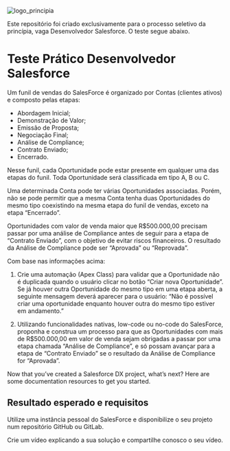 ![logo_principia](https://github.com/user-attachments/assets/2f6d1f80-864d-4a00-bff0-1fd3a715f5a5)

Este repositório foi criado exclusivamente para o processo seletivo da princípia, vaga Desenvolvedor Salesforce.
O teste segue abaixo.

# Teste Prático Desenvolvedor Salesforce
Um funil de vendas do SalesForce é organizado por Contas (clientes ativos) e
composto pelas etapas:

* Abordagem Inicial;
* Demonstração de Valor;
* Emissão de Proposta;
* Negociação Final;
* Análise de Compliance;
* Contrato Enviado;
* Encerrado.

Nesse funil, cada Oportunidade pode estar presente em qualquer uma das etapas do funil. Toda Oportunidade será classificada em tipo A, B ou C.

Uma determinada Conta pode ter várias Oportunidades associadas. Porém, não se pode permitir que a mesma Conta tenha duas Oportunidades do mesmo tipo coexistindo na mesma etapa do funil de vendas, exceto na etapa “Encerrado”.

Oportunidades com valor de venda maior que R$500.000,00 precisam passar por uma análise de Compliance antes de seguir para a etapa de “Contrato Enviado”, com o objetivo de evitar riscos financeiros.
O resultado da Análise de Compliance pode ser “Aprovada” ou “Reprovada”.

Com base nas informações acima:

1. Crie uma automação (Apex Class) para validar que a Oportunidade não é duplicada quando o usuário clicar no botão “Criar nova Oportunidade”. Se já houver outra Oportunidade do mesmo tipo em uma etapa aberta, a
seguinte mensagem deverá aparecer para o usuário:
“Não é possível criar uma oportunidade enquanto houver outra do mesmo tipo estiver em andamento.”

2. Utilizando funcionalidades nativas, low-code ou no-code do SalesForce, proponha e construa um processo para que as Oportunidades com mais de R$500.000,00 em valor de venda sejam obrigadas a passar por uma etapa
chamada “Análise de Compliance”, e só possam avançar para a etapa de “Contrato Enviado” se o resultado da Análise de Compliance for “Aprovada”.

Now that you’ve created a Salesforce DX project, what’s next? Here are some documentation resources to get you started.

## Resultado esperado e requisitos
Utilize uma instância pessoal do SalesForce e disponibilize o seu projeto num repositório GitHub ou GitLab.

Crie um vídeo explicando a sua solução e compartilhe conosco o seu vídeo.

